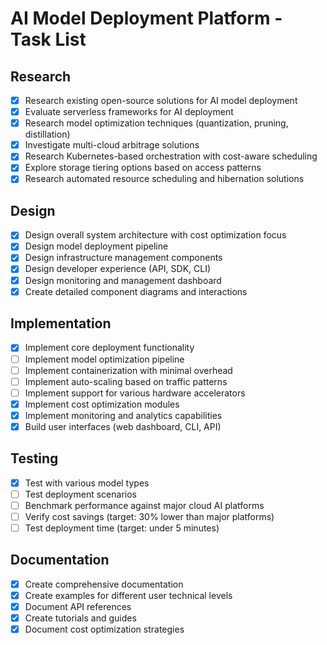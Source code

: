 # AI Model Deployment Platform - Task List

## Research 
- [x] Research existing open-source solutions for AI model deployment
- [x] Evaluate serverless frameworks for AI deployment
- [x] Research model optimization techniques (quantization, pruning, distillation)
- [x] Investigate multi-cloud arbitrage solutions
- [x] Research Kubernetes-based orchestration with cost-aware scheduling
- [x] Explore storage tiering options based on access patterns
- [x] Research automated resource scheduling and hibernation solutions

## Design 
- [x] Design overall system architecture with cost optimization focus
- [x] Design model deployment pipeline
- [x] Design infrastructure management components
- [x] Design developer experience (API, SDK, CLI)
- [x] Design monitoring and management dashboard
- [x] Create detailed component diagrams and interactions

## Implementation 
- [x] Implement core deployment functionality
- [ ] Implement model optimization pipeline
- [ ] Implement containerization with minimal overhead
- [ ] Implement auto-scaling based on traffic patterns
- [ ] Implement support for various hardware accelerators
- [x] Implement cost optimization modules
- [x] Implement monitoring and analytics capabilities
- [x] Build user interfaces (web dashboard, CLI, API)

## Testing 
- [x] Test with various model types
- [ ] Test deployment scenarios
- [ ] Benchmark performance against major cloud AI platforms
- [ ] Verify cost savings (target: 30% lower than major platforms)
- [ ] Test deployment time (target: under 5 minutes)

## Documentation 
- [x] Create comprehensive documentation
- [x] Create examples for different user technical levels
- [x] Document API references
- [x] Create tutorials and guides
- [x] Document cost optimization strategies
